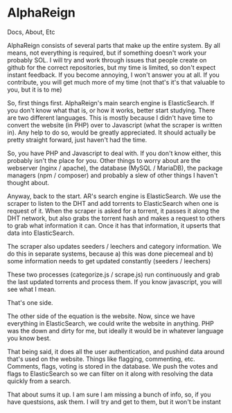 # AlphaReign
Docs, About, Etc


AlphaReign consists of several parts that make up the entire system.  By all means, not everything is required, but if something doesn't work your probably SOL.  I will try and work through issues that people create on github for the correct repositories, but my time is limited, so don't expect instant feedback.  If you become annoying, I won't answer you at all.  If you contribute, you will get much more of my time (not that's it's that valuable to you, but it is to me)

So, first things first.  AlphaReign's main search engine is ElasticSearch.  If you don't know what that is, or how it works, better start studying.  There are two different languages.  This is mostly because I didn't have time to convert the website (in PHP) over to Javascript (what the scraper is written in).  Any help to do so, would be greatly appreciated.  It should actually be pretty straight forward, just haven't had the time.

So, you have PHP and Javascript to deal with.  If you don't know either, this probably isn't the place for you.  Other things to worry about are the webserver (nginx / apache), the database (MySQL / MariaDB), the package managers (npm / composer) and probably a slew of other things I haven't thought about.

Anyway, back to the start.  AR's search engine is ElasticSearch.  We use the scraper to listen to the DHT and add torrents to ElasticSearch when one is request of it.  When the scraper is asked for a torrent, it passes it along the DHT network, but also grabs the torrent hash and makes a request to others to grab what information it can.  Once it has that information, it upserts that data into ElasticSearch.

The scraper also updates seeders / leechers and category information.  We do this in separate systems, because a) this was done piecemeal and b) some information needs to get updated constantly (seeders / leechers)

These two processes (categorize.js / scrape.js) run continuously and grab the last updated torrents and process them.  If you know javascript, you will see what I mean.

That's one side.

The other side of the equation is the website.  Now, since we have everything in ElasticSearch, we could write the website in anything.  PHP was the down and dirty for me, but ideally it would be in whatever language you know best.

That being said, it does all the user authentication, and pushind data around that's used on the website.  Things like flagging, commenting, etc.  Comments, flags, voting is stored in the database.  We push the votes and flags to ElasticSearch so we can filter on it along with resolving the data quickly from a search.

That about sums it up.  I am sure I am missing a bunch of info, so, if you have questsions, ask them.  I will try and get to them, but it won't be instant